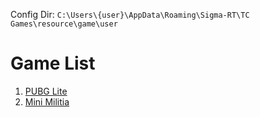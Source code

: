 Config Dir: `C:\Users\{user}\AppData\Roaming\Sigma-RT\TC Games\resource\game\user`

# Game List

1. [PUBG Lite](https://github.com/MS-Jahan/TC-Games-Keymapper-Scripts/blob/main/com.tencent.iglite.properties)
2. [Mini Militia](https://github.com/MS-Jahan/TC-Games-Keymapper-Scripts/blob/main/com.appsomniacs.da2.properties)
